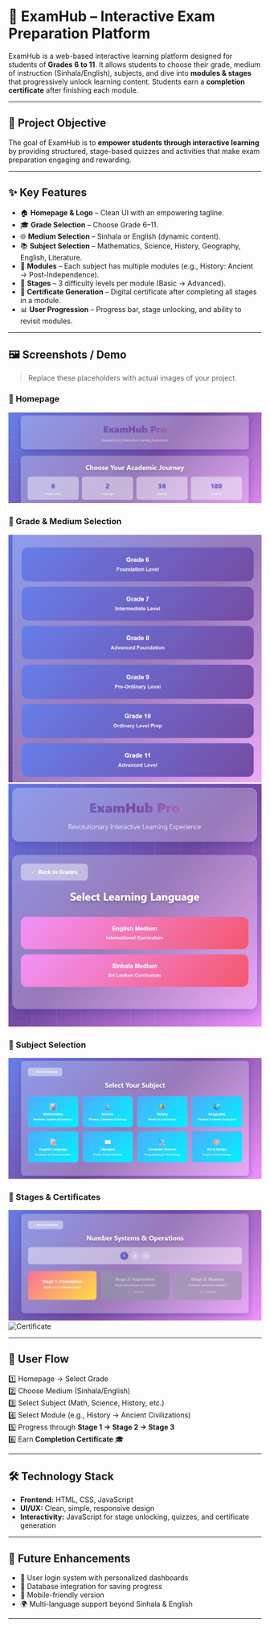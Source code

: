 # 📘 ExamHub – Interactive Exam Preparation Platform  

ExamHub is a web-based interactive learning platform designed for students of **Grades 6 to 11**. It allows students to choose their grade, medium of instruction (Sinhala/English), subjects, and dive into **modules & stages** that progressively unlock learning content. Students earn a **completion certificate** after finishing each module.

---

## 🚀 Project Objective  
The goal of ExamHub is to **empower students through interactive learning** by providing structured, stage-based quizzes and activities that make exam preparation engaging and rewarding.  

---

## ✨ Key Features  

- 🏠 **Homepage & Logo** – Clean UI with an empowering tagline.  
- 🎓 **Grade Selection** – Choose Grade 6–11.  
- 🌐 **Medium Selection** – Sinhala or English (dynamic content).  
- 📚 **Subject Selection** – Mathematics, Science, History, Geography, English, Literature.  
- 🧩 **Modules** – Each subject has multiple modules (e.g., History: Ancient → Post-Independence).  
- 📖 **Stages** – 3 difficulty levels per module (Basic → Advanced).  
- 🏅 **Certificate Generation** – Digital certificate after completing all stages in a module.  
- 📊 **User Progression** – Progress bar, stage unlocking, and ability to revisit modules.  

---

## 🖼️ Screenshots / Demo  

> Replace these placeholders with actual images of your project.  

### 🔹 Homepage  
![Homepage Screenshot](./Home.png)  

### 🔹 Grade & Medium Selection  
![Grade Selection](./Grade.png)  
![Medium Selection](./Medium.png)  

### 🔹 Subject Selection  
![Subject Selection](./Subject.png)  
  
### 🔹 Stages & Certificates  
![Stages](./Stage.png)  
![Certificate](./screenshots/certificate.png)  

---

## 🧭 User Flow  

1️⃣ Homepage → Select Grade  
2️⃣ Choose Medium (Sinhala/English)  
3️⃣ Select Subject (Math, Science, History, etc.)  
4️⃣ Select Module (e.g., History → Ancient Civilizations)  
5️⃣ Progress through **Stage 1 → Stage 2 → Stage 3**  
6️⃣ Earn **Completion Certificate** 🎓  

---

## 🛠️ Technology Stack  

- **Frontend:** HTML, CSS, JavaScript  
- **UI/UX:** Clean, simple, responsive design  
- **Interactivity:** JavaScript for stage unlocking, quizzes, and certificate generation  

---

## 📌 Future Enhancements  

- 🔑 User login system with personalized dashboards  
- 💾 Database integration for saving progress  
- 📱 Mobile-friendly version  
- 🌍 Multi-language support beyond Sinhala & English  

---

